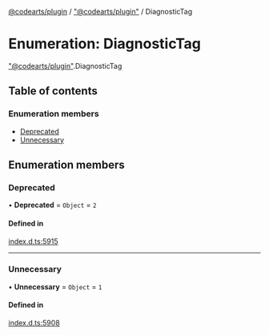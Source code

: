 [@codearts/plugin](../README.md) / ["@codearts/plugin"](../modules/_codearts_plugin_.md) / DiagnosticTag

# Enumeration: DiagnosticTag

["@codearts/plugin"](../modules/_codearts_plugin_.md).DiagnosticTag

## Table of contents

### Enumeration members

- [Deprecated](codearts_plugin_.DiagnosticTag.md#deprecated)
- [Unnecessary](codearts_plugin_.DiagnosticTag.md#unnecessary)

## Enumeration members

### Deprecated

• **Deprecated** = `Object` = `2`

#### Defined in

[index.d.ts:5915](https://github.com/huaweicloud/cloudide-plugin-api/blob/03c74e5/index.d.ts#L5915)

___

### Unnecessary

• **Unnecessary** = `Object` = `1`

#### Defined in

[index.d.ts:5908](https://github.com/huaweicloud/cloudide-plugin-api/blob/03c74e5/index.d.ts#L5908)
